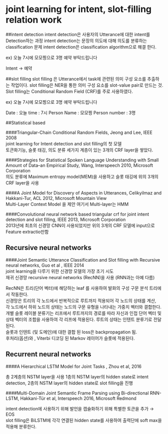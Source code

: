 joint learning for intent, slot-filling relation work
==================

##intent detection
intent detection은 사용자의 Utterance에 대한 intent를 Detection하는 과정
intent detection는 문장의 의도에 대해 의도를 분류하는 classification 문제
intent detection은 classification algorithm으로 해결 한다.

ex) 오늘 7시에 모모찡으로 3명 예약 부탁드립니다

Intent -> 예약 

##slot filling
slot filling 은 Utterance에서 task에 관련된 의미 구성 요소를 추출하는 작업이다.
slot filling은 NER을 통한 의미 구성 요소를 slot-value pair로 만드는 것.
Slot filling는 Conditional Random Field (CRF)를 주로 사용하였다. 

ex) 오늘 7시에 모모찡으로 3명 예약 부탁드립니다

Date : 오늘         time : 7시         Person Name : 모모찡       Person number : 3명

##Statistical based

####Triangular-Chain Conditional Random Fields, Jeong and Lee, IEEE 2008   
joint learning for Intent detection and slot filling의 첫 모델    
토큰화기능, 슬롯 태깅, 의도 분류 세가지 계층이 있는 3개의 CRF layer을 쌓았다. 

####Strategies for Statistical Spoken Language Understanding with Small Amount of Data–an Empirical Study, Wang, Interspeech 2010, Microsoft Corporation   
의도 분류에 Maximum entropy model(MEM)을 사용하고 슬롯 태깅에 위의 3개의 CRF layer을 사용

####A Joint Model for Discovery of Aspects in Utterances, Celikyilmaz and Hakkani-Tur, ACL 2012,
Microsoft Mountain View   
Multi-Layer Context Model 을 제안 여기서 Multi-layer는 HMM

####Convolutional neural network based triangular crf for joint intent detection and slot filling, IEEE 2013, Microsoft Corporation   
  2013년에 최초의 신경망 CNN이 사용되었지만 위의 3개의 CRF 모델에 input으로 Feature extractio만함

## Recursive neural networks

####Joint Semantic Utterance Classification and Slot filling with Recursive neural networks, Guo et al , IEEE 2014   
joint learning을 다루기 위한 신경망 모델의 가장 초기 시도   
재귀 신경망 recursive neural networks (RecNN)을 사용 (RNN과는 아예 다름)  
  
RecNN은 트리(단어 벡터)에 해당하는 leaf 를 사용하여 발화의 구성 구문 분석 트리에서 작동한다.    
신경망은 트리의 각 노드에서 반복적으로 루트까지 적용되어 각 노드의 상태를 계산,   
각 노드에서 하위 노드의 상태는 노드의 구문 유형을 나타내는 가중치 벡터와 결합한다.   
개별 슬롯 레이블 분류기는 리프에서 루트까지의 경로를 따라 자신과 인접 단어 벡터 및 상태 벡터의 조합을 사용하여 각 리프에 적용된다. 
루트의 상태는 인텐트 분류기로 전달된다.   
슬롯과 인텐트 (및 도메인)에 대한 결합 된 loss은 backpropagation 됨.   
후처리(옵션)와 , Viterbi 디코딩 된 Markov 레이어가 슬롯에 적용된다.   

## Recurrent neural networks

####A Hierarchical LSTM Model for Joint Tasks , Zhou et al, 2016

총 2계층의 NSTM layer을 사용 1층의 NSTM layer의 hidden state로 intent detection, 2층의 NSTM layer의 hidden state로 slot filling을 진행


####Multi-Domain Joint Semantic Frame Parsing using Bi-directional RNN-LSTM, Hakkani-Tür et al, Interspeech 2016, Microsoft Redmond

intent detection에 사용하기 위해 발언을 캡슐화하기 위해 특별한 토큰을 추가 → EOS   
slot filling은 BiLSTM에 각각 연결된 hidden state를 사용하여 출력단에 soft max을 적용해 분류한다.










